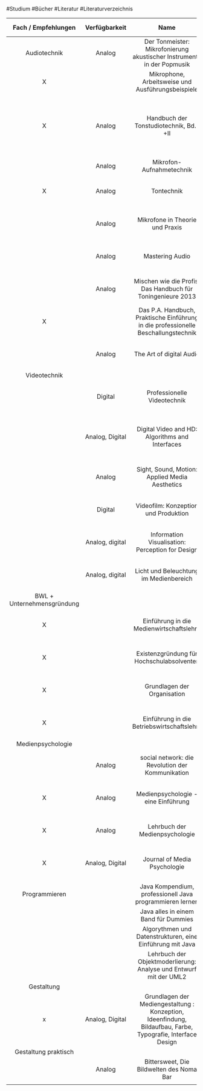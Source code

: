 #Studium #Bücher #Literatur #Literaturverzeichnis


|    Fach / Empfehlungen     |  Verfügbarkeit  |                                                    Name                                                     |    Autor (-en)     |     IBAN      |                                                                   Link                                                                   |
| :------------------------: | :-------------: | :---------------------------------------------------------------------------------------------------------: | :----------------: | :-----------: | :--------------------------------------------------------------------------------------------------------------------------------------: |
|        Audiotechnik        |     Analog      |                   Der Tonmeister: Mikrofonierung akustischer Instrumente in der Popmusik                    |  Carlos Albrecht   | 9783794908066 |                                    https://hsfu.boss.bsz-bw.de/Record/(DE-627)1390819469?sid=14400414                                    |
|             X              |                 |                              Mikrophone, Arbeitsweise und Ausführungsbeispiele                              |    Gerhard Bore    |               |                                                                                                                                          |
|             X              |     Analog      |                                  Handbuch der Tonstudiotechnik, Bd. I +II                                   |  Dickreiter, e.a.  |               | https://hsfu.boss.bsz-bw.de/Record/(DE-627)1371764190?sid=14400565<br>https://hsfu.boss.bsz-bw.de/Record/(DE-627)1371764735?sid=14400565 |
|                            |     Analog      |                                          Mikrofon-Aufnahmetechnik                                           | Michael Dickreiter | 9783777611990 |                                                                                                                                          |
|             X              |     Analog      |                                                 Tontechnik                                                  |    Thomas Görne    | 9783446427402 |                                    https://hsfu.boss.bsz-bw.de/Record/(DE-627)662839374?sid=14441611                                     |
|                            |     Analog      |                                       Mikrofone in Theorie und Praxis                                       |    Thomas Görne    | 9783928051767 |                                    https://hsfu.boss.bsz-bw.de/Record/(DE-627)180379496?sid=14400428                                     |
|                            |     Analog      |                                               Mastering Audio                                               |      Rob Katz      | 9783910098435 |                                    https://hsfu.boss.bsz-bw.de/Record/(DE-627)1606379518?sid=14441617                                    |
|                            |     Analog      |                         Mischen wie die Profis, Das Handbuch für Toningenieure 2013                         |   Bobby Owsinski   | 9783910098367 |                                    https://hsfu.boss.bsz-bw.de/Record/(DE-627)529150093?sid=14441635                                     |
|             X              |                 |             Das P.A. Handbuch, Praktische Einführung in die professionelle Beschallungstechnik              |    Frank Pieper    |               |                                                                                                                                          |
|                            |     Analog      |                                          The Art of digital Audio                                           |   John Watkinson   | 9781136117091 |                                    https://hsfu.boss.bsz-bw.de/Record/(DE-627)168052982X?sid=14441660                                    |
|        Videotechnik        |                 |                                                                                                             |                    |               |                                                                                                                                          |
|                            |     Digital     |                                         Professionelle Videotechnik                                         |   Ulrich Schmidt   | 9783662639436 |                                    https://hsfu.boss.bsz-bw.de/Record/(DE-627)1765209056?sid=14441675                                    |
|                            | Analog, Digital |                               Digital Video and HD: Algorithms and Interfaces                               |  Charles Ponyton   | 9780123919267 |                      https://hsfu.boss.bsz-bw.de/Record/(DE-627)1680375652?sid=14441693 zusätzlich: www.ponyton.com                      |
|                            |     Analog      |                               Sight, Sound, Motion: Applied Media Aesthetics                                |   Herbert Zettl    | 9780495502203 |                                    https://hsfu.boss.bsz-bw.de/Record/(DE-627)1616723610?sid=14441677                                    |
|                            |     Digital     |                                    Videofilm: Konzeption und Produktion                                     |  Petrasch, Zinke   | 9783446427570 |                                    https://hsfu.boss.bsz-bw.de/Record/(DE-627)686950976?sid=14441680                                     |
|                            | Analog, digital |                              Information Visualisation: Perception for Design                               |    Collin Ware     | 9780128128756 |                                    https://hsfu.boss.bsz-bw.de/Record/(DE-627)1696058465?sid=14441686                                    |
|                            | Analog, digital |                                   Licht und Beleuchtung im Medienbereich                                    |   Roland Greule    | 978344646865  |                                    https://hsfu.boss.bsz-bw.de/Record/(DE-627)1758949384?sid=14441691                                    |
| BWL + Unternehmensgründung |                 |                                                                                                             |                    |               |                                                                                                                                          |
|             X              |                 |                                  Einführung in die Medienwirtschaftslehre                                   |      Zydorek       | 9783658400897 |                                    https://hsfu.boss.bsz-bw.de/Record/(DE-627)1837186448?sid=14417355                                    |
|             X              |                 |                                  Existenzgründung für Hochschulabsolventen                                  |     Plum e.a.      | 9783648079133 |                                    https://hsfu.boss.bsz-bw.de/Record/(DE-627)1687181489?sid=14417392                                    |
|             X              |                 |                                         Grundlagen der Organisation                                         |     Schreyögg      | 9783658434397 |                                    https://hsfu.boss.bsz-bw.de/Record/(DE-627)1882478002?sid=14417427                                    |
|             X              |                 |                                 Einführung in die Betriebswirtschaftslehre                                  |     Weber e.a.     | 9783658182526 |                                    https://hsfu.boss.bsz-bw.de/Record/(DE-627)1656914018?sid=14417463                                    |
|     Medienpsychologie      |                 |                                                                                                             |                    |               |                                                                                                                                          |
|                            |     Analog      |                              social network: die Revolution der Kommunikation                               |      dittler       | 9783867361941 |                                    https://hsfu.boss.bsz-bw.de/Record/(DE-627)1656914018?sid=14417463                                    |
|             X              |     Analog      |                                     Medienpsychologie - eine Einführung                                     | winterhoff, spurk  | 9783170179660 |                                    https://hsfu.boss.bsz-bw.de/Record/(DE-627)361827113?sid=14417521                                     |
|             X              |     Analog      |                                       Lehrbuch der Medienpsychologie                                        |      mangold       | 9783801714895 |                                    https://hsfu.boss.bsz-bw.de/Record/(DE-627)352439513?sid=14417548                                     |
|             X              | Analog, Digital |                                        Journal of Media Psychologie                                         |                    |   2151-2388   |                                    https://hsfu.boss.bsz-bw.de/Record/(DE-627)559562179?sid=14418279                                     |
|                            |                 |                                                                                                             |                    |               |                                                                                                                                          |
|       Programmieren        |                 |                          Java Kompendium, professionell Java programmieren lernen                           |   Makus Neumann    | 9783966450539 |                                                                                                                                          |
|                            |                 |                                    Java alles in einem Band für Dummies                                     |  Arnold Willemer   | 9783527714506 |                                                                                                                                          |
|                            |                 |                          Algorythmen und Datenstrukturen, eine Einführung mit Java                          |    Günter Saake    | 9783864907692 |                                                                                                                                          |
|                            |                 |                      Lehrbuch der Objektmoderlierung: Analyse und Entwurf mit der UML2                      |   Heide Balzert    | 978382742903  |                                                                                                                                          |
|         Gestaltung         |                 |                                                                                                             |                    |               |                                                                                                                                          |
|             x              | Analog, Digital | Grundlagen der Mediengestaltung : Konzeption, Ideenfindung, Bildaufbau, Farbe, Typografie, Interface Design |  Christian Fries   | 9783446469662 |                                    https://hsfu.boss.bsz-bw.de/Record/(DE-627)175572196X?sid=14496343                                    |
|    Gestaltung praktisch    |                 |                                                                                                             |                    |               |                                                                                                                                          |
|                            |     Analog      |                                  Bittersweet, Die Bildwelten des Noma Bar                                   |      Noma Bar      |               |                                                                                                                                          |
|                            |                 |                                                                                                             |                    |               |                                                                                                                                          |

